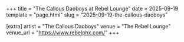 +++
title = "The Callous Daoboys at Rebel Lounge"
date = 2025-09-19
template = "page.html"
slug = "2025-09-19-the-callous-daoboys"

[extra]
artist = "The Callous Daoboys"
venue = "The Rebel Lounge"
venue_url = "https://www.rebelphx.com/"
+++
